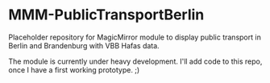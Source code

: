 # MMM-PublicTransportBerlin
Placeholder repository for MagicMirror module to display public transport in Berlin and Brandenburg with VBB Hafas data.

The module is currently under heavy development. I'll add code to this repo, once I have a first working prototype. ;)